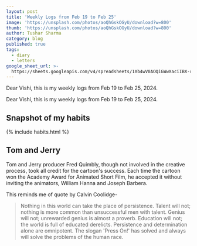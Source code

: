 ```yaml
---
layout: post
title: 'Weekly Logs from Feb 19 to Feb 25'
image: 'https://unsplash.com/photos/aoQhGskOGyU/download?w=800'
thumb: 'https://unsplash.com/photos/aoQhGskOGyU/download?w=800'
author: Tushar Sharma
category: blog
published: true
tags:
  - diary
  - letters
google_sheet_url: >-
  https://sheets.googleapis.com/v4/spreadsheets/1Xb4wV0AOQiGWwXaciIBX-rkFebzg8DlAcRcClshyAnA/values/Habits!A90:T103?alt=json&key=AIzaSyCgYRKf_apK3TUSYGO9WhQ5dN-ukY4H0gw
---
```


Dear Vishi, this is my weekly logs from Feb 19 to Feb 25, 2024.<!-- truncate_here -->

Dear Vishi, this is my weekly logs from Feb 19 to Feb 25, 2024.

## Snapshot of my habits

{% include habits.html %}


## Tom and Jerry

Tom and Jerry producer Fred Quimbly, though not involved in the creative process, took all credit for the cartoon's success. Each time the cartoon won the Academy Award for Animated Short Film, he accepted it without inviting the animators, William Hanna and Joseph Barbera. 

This reminds me of quote by Calvin Coolidge-

> Nothing in this world can take the place of persistence. Talent will not; nothing is more common than unsuccessful men with talent. Genius will not; unrewarded genius is almost a proverb. Education will not; the world is full of educated derelicts. Persistence and determination alone are omnipotent. The slogan 'Press On!' has solved and always will solve the problems of the human race.
